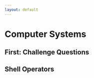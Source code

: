 ```yaml
---
layout: default
---
```


# Computer Systems

## First: Challenge Questions

## Shell Operators







